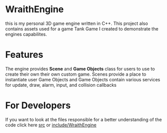 # WraithEngine
this is my personal 3D game engine written in C++. 
This project also contains assets used for a game Tank Game I created to demonstrate the engines capabilites.

# Features
The engine provides **Scene** and **Game Objects** class for users to use to create their own their own custom game.
Scenes provide a place to instantiate user Game Objects and Game Objects contain various services for update, draw, alarm, input, and collision callbacks

# For Developers
If you want to look at the files responsible for a better understanding of the code click here [src](https://github.com/sortiz1726/WraithEngine/tree/main/src/Wraith%20Engine/src) or [include/WraithEngine](https://github.com/sortiz1726/WraithEngine/tree/main/src/Wraith%20Engine/include/WraithEngine)
